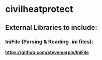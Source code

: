 # civilheatprotect

## External Libraries to include:

### IniFile (Parsing & Reading .ini files):
**https://github.com/stevemarple/IniFile**
